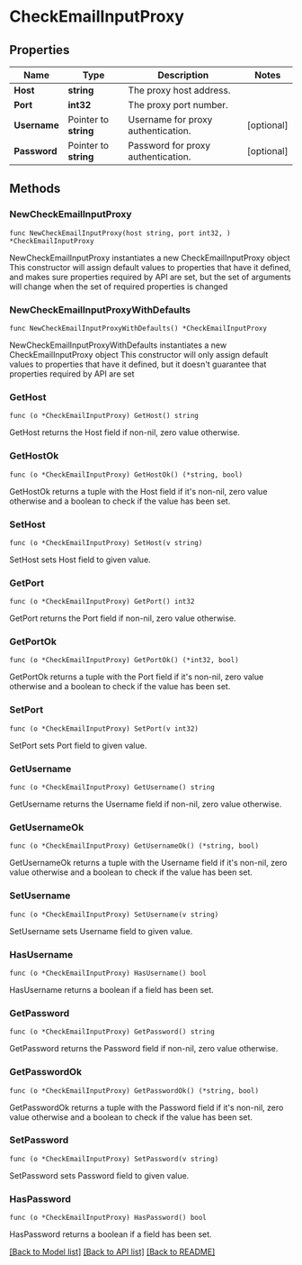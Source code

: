 # CheckEmailInputProxy

## Properties

Name | Type | Description | Notes
------------ | ------------- | ------------- | -------------
**Host** | **string** | The proxy host address. | 
**Port** | **int32** | The proxy port number. | 
**Username** | Pointer to **string** | Username for proxy authentication. | [optional] 
**Password** | Pointer to **string** | Password for proxy authentication. | [optional] 

## Methods

### NewCheckEmailInputProxy

`func NewCheckEmailInputProxy(host string, port int32, ) *CheckEmailInputProxy`

NewCheckEmailInputProxy instantiates a new CheckEmailInputProxy object
This constructor will assign default values to properties that have it defined,
and makes sure properties required by API are set, but the set of arguments
will change when the set of required properties is changed

### NewCheckEmailInputProxyWithDefaults

`func NewCheckEmailInputProxyWithDefaults() *CheckEmailInputProxy`

NewCheckEmailInputProxyWithDefaults instantiates a new CheckEmailInputProxy object
This constructor will only assign default values to properties that have it defined,
but it doesn't guarantee that properties required by API are set

### GetHost

`func (o *CheckEmailInputProxy) GetHost() string`

GetHost returns the Host field if non-nil, zero value otherwise.

### GetHostOk

`func (o *CheckEmailInputProxy) GetHostOk() (*string, bool)`

GetHostOk returns a tuple with the Host field if it's non-nil, zero value otherwise
and a boolean to check if the value has been set.

### SetHost

`func (o *CheckEmailInputProxy) SetHost(v string)`

SetHost sets Host field to given value.


### GetPort

`func (o *CheckEmailInputProxy) GetPort() int32`

GetPort returns the Port field if non-nil, zero value otherwise.

### GetPortOk

`func (o *CheckEmailInputProxy) GetPortOk() (*int32, bool)`

GetPortOk returns a tuple with the Port field if it's non-nil, zero value otherwise
and a boolean to check if the value has been set.

### SetPort

`func (o *CheckEmailInputProxy) SetPort(v int32)`

SetPort sets Port field to given value.


### GetUsername

`func (o *CheckEmailInputProxy) GetUsername() string`

GetUsername returns the Username field if non-nil, zero value otherwise.

### GetUsernameOk

`func (o *CheckEmailInputProxy) GetUsernameOk() (*string, bool)`

GetUsernameOk returns a tuple with the Username field if it's non-nil, zero value otherwise
and a boolean to check if the value has been set.

### SetUsername

`func (o *CheckEmailInputProxy) SetUsername(v string)`

SetUsername sets Username field to given value.

### HasUsername

`func (o *CheckEmailInputProxy) HasUsername() bool`

HasUsername returns a boolean if a field has been set.

### GetPassword

`func (o *CheckEmailInputProxy) GetPassword() string`

GetPassword returns the Password field if non-nil, zero value otherwise.

### GetPasswordOk

`func (o *CheckEmailInputProxy) GetPasswordOk() (*string, bool)`

GetPasswordOk returns a tuple with the Password field if it's non-nil, zero value otherwise
and a boolean to check if the value has been set.

### SetPassword

`func (o *CheckEmailInputProxy) SetPassword(v string)`

SetPassword sets Password field to given value.

### HasPassword

`func (o *CheckEmailInputProxy) HasPassword() bool`

HasPassword returns a boolean if a field has been set.


[[Back to Model list]](../README.md#documentation-for-models) [[Back to API list]](../README.md#documentation-for-api-endpoints) [[Back to README]](../README.md)



